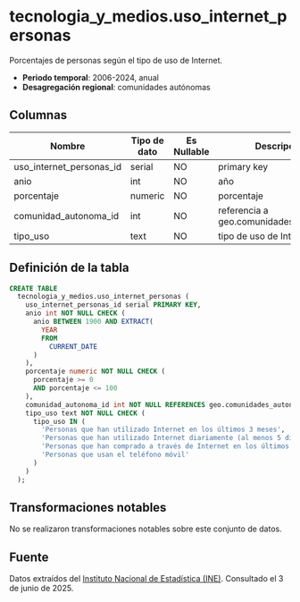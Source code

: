 # tecnologia_y_medios.uso_internet_personas

Porcentajes de personas según el tipo de uso de Internet.

- **Periodo temporal**: 2006-2024, anual
- **Desagregación regional**: comunidades autónomas

## Columnas

| Nombre | Tipo de dato | Es Nullable | Descripción |
| --- | --- | --- | --- |
| uso_internet_personas_id | serial | NO | primary key |
| anio | int | NO | año |
| porcentaje | numeric | NO | porcentaje |
| comunidad_autonoma_id | int | NO | referencia a geo.comunidades_autonomas |
| tipo_uso | text | NO | tipo de uso de Internet |

## Definición de la tabla

```sql
CREATE TABLE
  tecnologia_y_medios.uso_internet_personas (
    uso_internet_personas_id serial PRIMARY KEY,
    anio int NOT NULL CHECK (
      anio BETWEEN 1900 AND EXTRACT(
        YEAR
        FROM
          CURRENT_DATE
      )
    ),
    porcentaje numeric NOT NULL CHECK (
      porcentaje >= 0
      AND porcentaje <= 100
    ),
    comunidad_autonoma_id int NOT NULL REFERENCES geo.comunidades_autonomas (comunidad_autonoma_id),
    tipo_uso text NOT NULL CHECK (
      tipo_uso IN (
        'Personas que han utilizado Internet en los últimos 3 meses',
        'Personas que han utilizado Internet diariamente (al menos 5 días a la semana)',
        'Personas que han comprado a través de Internet en los últimos 3 meses',
        'Personas que usan el teléfono móvil'
      )
    )
  );
```

## Transformaciones notables
No se realizaron transformaciones notables sobre este conjunto de datos.

## Fuente
Datos extraídos del <a href="https://www.ine.es/jaxi/Tabla.htm?tpx=70471&L=0" target="_blank">Instituto Nacional de Estadística (INE)</a>.
Consultado el 3 de junio de 2025.
